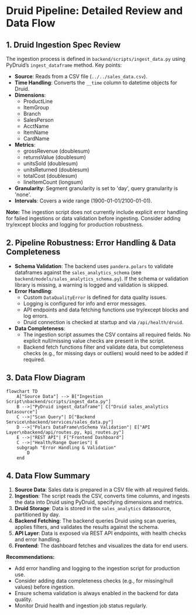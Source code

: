 # Druid Pipeline: Detailed Review and Data Flow

## 1. Druid Ingestion Spec Review

The ingestion process is defined in `backend/scripts/ingest_data.py` using PyDruid’s `ingest_dataframe` method. Key points:

- **Source**: Reads from a CSV file (`../../sales_data.csv`).
- **Time Handling**: Converts the `__time` column to datetime objects for Druid.
- **Dimensions**: 
  - ProductLine
  - ItemGroup
  - Branch
  - SalesPerson
  - AcctName
  - ItemName
  - CardName
- **Metrics**:
  - grossRevenue (doublesum)
  - returnsValue (doublesum)
  - unitsSold (doublesum)
  - unitsReturned (doublesum)
  - totalCost (doublesum)
  - lineItemCount (longsum)
- **Granularity**: Segment granularity is set to 'day', query granularity is 'none'.
- **Intervals**: Covers a wide range (1900-01-01/2100-01-01).

**Note:** The ingestion script does not currently include explicit error handling for failed ingestions or data validation before ingesting. Consider adding try/except blocks and logging for production robustness.

## 2. Pipeline Robustness: Error Handling & Data Completeness

- **Schema Validation**: The backend uses `pandera.polars` to validate dataframes against the `sales_analytics_schema` (see `backend/models/sales_analytics_schema.py`). If the schema or validation library is missing, a warning is logged and validation is skipped.
- **Error Handling**: 
  - Custom `DataQualityError` is defined for data quality issues.
  - Logging is configured for info and error messages.
  - API endpoints and data fetching functions use try/except blocks and log errors.
  - Druid connection is checked at startup and via `/api/health/druid`.
- **Data Completeness**: 
  - The ingestion script assumes the CSV contains all required fields. No explicit null/missing value checks are present in the script.
  - Backend fetch functions filter and validate data, but completeness checks (e.g., for missing days or outliers) would need to be added if required.

## 3. Data Flow Diagram

```mermaid
flowchart TD
    A["Source Data"] --> B["Ingestion Script\nbackend/scripts/ingest_data.py"]
    B -->|"PyDruid ingest_dataframe"| C["Druid sales_analytics Datasource"]
    C -->|"Scan Query"| D["Backend Service\nbackend/services/sales_data.py"]
    D -->|"Polars DataFrame\nSchema Validation"| E["API Layer\nbackend/api/routes.py, kpi_routes.py"]
    E -->|"REST API"| F["Frontend Dashboard"]
    C -->|"Health/Range Queries"| E
    subgraph "Error Handling & Validation"
        D
    end
```

## 4. Data Flow Summary

1. **Source Data**: Sales data is prepared in a CSV file with all required fields.
2. **Ingestion**: The script reads the CSV, converts time columns, and ingests the data into Druid using PyDruid, specifying dimensions and metrics.
3. **Druid Storage**: Data is stored in the `sales_analytics` datasource, partitioned by day.
4. **Backend Fetching**: The backend queries Druid using scan queries, applies filters, and validates the results against the schema.
5. **API Layer**: Data is exposed via REST API endpoints, with health checks and error handling.
6. **Frontend**: The dashboard fetches and visualizes the data for end users.

**Recommendations:**
- Add error handling and logging to the ingestion script for production use.
- Consider adding data completeness checks (e.g., for missing/null values) before ingestion.
- Ensure schema validation is always enabled in the backend for data quality.
- Monitor Druid health and ingestion job status regularly.
  